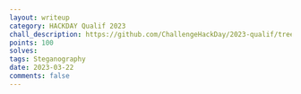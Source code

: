 ```yaml
---
layout: writeup
category: HACKDAY Qualif 2023
chall_description: https://github.com/ChallengeHackDay/2023-qualif/tree/main/Steganography/Interstellar%20Communication%20Might%20Pause
points: 100
solves: 
tags: Steganography
date: 2023-03-22
comments: false
---
```

